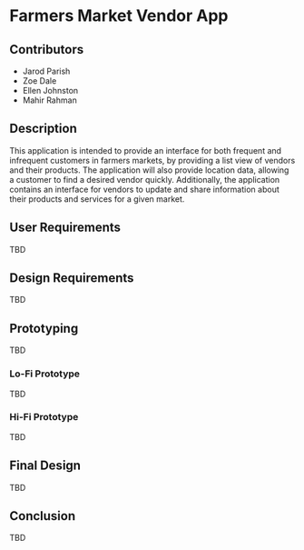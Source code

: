 # Farmers Market Vendor App
## Contributors
 - Jarod Parish
 - Zoe Dale
 - Ellen Johnston
 - Mahir Rahman

## Description
This application is intended to provide an interface for both frequent and infrequent customers in farmers markets, by providing a list view of vendors and their products. The application will also provide location data, allowing a customer to find a desired vendor quickly. Additionally, the application contains an interface for vendors to update and share information about their products and services for a given market.

## User Requirements
TBD

## Design Requirements
TBD

## Prototyping
TBD
### Lo-Fi Prototype
TBD
### Hi-Fi Prototype
TBD

## Final Design
TBD

## Conclusion
TBD


